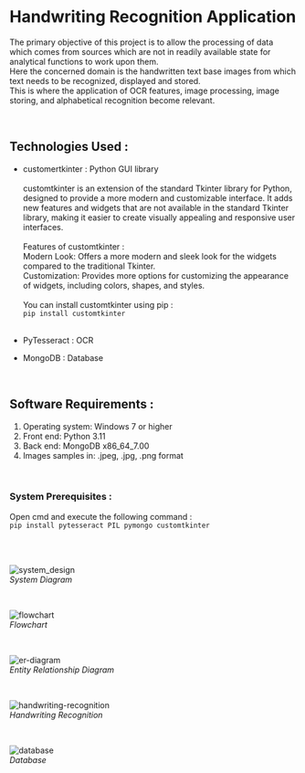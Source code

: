# Handwriting Recognition Application
The primary objective of this project is to allow the processing of data which 
comes from sources which are not in readily available state for analytical 
functions to work upon them.  
Here the concerned domain is the handwritten text base images from which text 
needs to be recognized, displayed and stored. </br>
This is where the application of OCR features, image processing, image storing, 
and alphabetical recognition become relevant.

</br>

## Technologies Used :
- customertkinter : Python GUI library<br/><br/>
 customtkinter is an extension of the standard Tkinter library for Python, designed to provide a more modern and customizable interface. It adds new features and widgets that are not available in the standard Tkinter library, making it easier to create visually appealing and responsive user interfaces.
<br/><br/> Features of customtkinter : <br/>
Modern Look: Offers a more modern and sleek look for the widgets compared to the traditional Tkinter.<br/>
Customization: Provides more options for customizing the appearance of widgets, including colors, shapes, and styles.
<br/><br/> You can install customtkinter using pip : <br/>
``` pip install customtkinter ```
<br/><br/>

- PyTesseract : OCR <br/>


- MongoDB : Database  <br/>

</br>

## Software Requirements :
1. Operating system: Windows 7 or higher <br/>
2. Front end: Python 3.11 <br/>
3. Back end: MongoDB x86_64_7.00   <br/>
4. Images samples in: .jpeg, .jpg, .png format    <br/>

</br>

### System Prerequisites :
Open cmd and execute the following command : </br>
```pip install pytesseract PIL pymongo customtkinter ```


<br/>
<br/>

![system_design](system_diagram.jpg)
<br/>*System Diagram*

<br/>

![flowchart](flowchart.jpg)
<br/>*Flowchart*

<br/>

![er-diagram](er-diagram.jpg)
<br/>*Entity Relationship Diagram*

<br/>

![handwriting-recognition](handwriting-recognition.jpg)
<br/>*Handwriting Recognition*

<br/>

![database](database.jpg)
<br/>*Database*

<br/>
